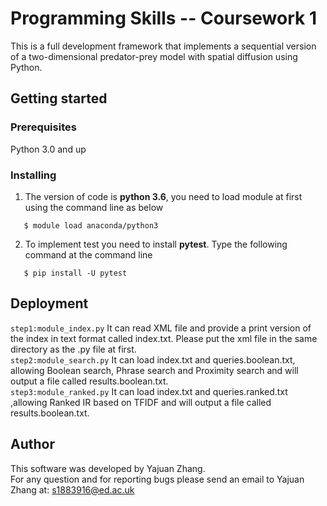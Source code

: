 # Programming Skills -- Coursework 1
This is a full development framework that implements a sequential version of a two-dimensional predator-prey model with spatial diffusion using Python. <br> 
## Getting started
### Prerequisites
Python 3.0 and up 
### Installing
1. The version of code is **python 3.6**, you need to load module at first using the command line as below 
```
   $ module load anaconda/python3
```

2. To implement test you need to install **pytest**. Type the following command at the command line
```		
   $ pip install -U pytest
```
## Deployment
`step1:module_index.py` It can read XML file and provide a print version of the index in text format called index.txt. Please put the xml file in the same directory as the .py file at first.<br>
`step2:module_search.py` It can load index.txt and queries.boolean.txt, allowing Boolean search, Phrase search and Proximity search and will output a file called results.boolean.txt.<br>
`step3:module_ranked.py` It can load index.txt and queries.ranked.txt ,allowing Ranked IR based on TFIDF and will output a file called results.boolean.txt.<br> 

## Author
This software was developed by Yajuan Zhang. <br>
For any question and for reporting bugs please send an email to Yajuan Zhang at: s1883916@ed.ac.uk<br>

